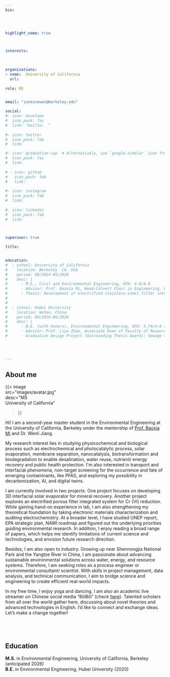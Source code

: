 ```yaml
---
bio: 


 
    
highlight_name: true



interests:
 

 
organizations:
- name:  University of California
  url:  
  
role: MS 


email: "jasminewan@berkeley.edu"

social:
#- icon: envelope
#  icon_pack: fas
#  link: "mailto:  "
  
#- icon: twitter
#  icon_pack: fab
#  link: 

#- icon: graduation-cap  # Alternatively, use `google-scholar` icon from `ai` icon pack
#  icon_pack: fas
#  link: 
  
# - icon: github
#   icon_pack: fab
#   link: 
  
#- icon: instagram
#  icon_pack: fab
#  link:  
  
#- icon: linkedin
#  icon_pack: fab
#  link: 
    


superuser: true

title: 


education: 
#  - school: University of California
#    location: Berkeley  CA  USA
#    period: 08/2024-05/2026
#    desc: |
#      - M.S., Civil and Environmental Engineering, GPA: 4.0/4.0                                                                       
#      - Advisor: Prof. Baoxia Mi, Wood-Calvert Chair in Engineering, UC Berkeley
#      - Thesis: Development of electrified stainless-steel filter integrated reduction-filtration system for Cr (VI) removal in wastewater (In preparation, check the title with Wenli)  
#    
#    
#  - school: Hubei University
#    location: Wuhan, China
#    period: 09/2016-06/2020
#    desc: |
#      - B.E. (with honors), Environmental Engineering, GPA: 3.74/4.0 (WES)                                                   
#      - Advisor: Prof. Liya Zhao, Associate Dean of Faculty of Resources and Environmental Science 
#      - Graduation Design Project (Outstanding Thesis Award): Sewage treatment project design in a mountainous town (implemented circulating activated sludge process; including 14 detailed CAD technical drawings covering site layout, hydraulic profile, process flow diagrams, equipment specifications, and technical schematics for all the treatment units)

                                                                                                                                                    
    

---
```


## About  me

{{< image  
src="images/avatar.jpg"  
desc="MS <br> University of California"  
>}}

Hi! I am a second-year master student in the Environmental Engineering at the University of California, Berkeley under the mentorship of [Prof. Baoxia Mi](https://ce.berkeley.edu/people/faculty/mi) and Dr. Wenli Jiang.

My research interest lies in studying physicochemical and biological process such as electrochemical and photocatalytic process, solar evaporation, membrane separation, nanocatalysis, biotransformation and biodegradation to enable desalination, water reuse, nutrient/ energy recovery and public health protection. I'm also interested in transport and interfacial phenomena, non-target screening for the occurrence and fate of emerging contaminants, like PFAS, and exploring my possibility in decarbonization, AI, and digital twins. 

I am currently involved in two projects. One project focuses on developing 3D interfacial solar evaporator for mineral recovery. Another project explores an electrified porous filter integrated system for Cr (VI) reduction. While gaining hand-on experience in lab, I am also strengthening my theoretical foundation by taking electronic materials characterization and auditing electrochemistry. At a broader level, I have studied UNEP report, EPA strategic plan, NAWI roadmap and figured out the underlying priorities guiding environmental research. In addition, I enjoy reading a broad range of papers, which helps me identify limitations of current science and technologies, and envision future research direction.

Besides, I am also open to industry. Growing up near Shennongjia National Park and the Yangtze River in China, I am passionate about advancing sustainable environmental solutions across water, energy, and resource systems. Therefore, I am seeking roles as a process engineer or environmental consultant/ scientist. With skills in project management, data analysis, and technical communication, I aim to bridge science and engineering to create efficient real-world impacts.

In my free time, I enjoy yoga and dancing. I am also an academic live streamer on Chinese social media “BiliBili” (check [here](https://space.bilibili.com/359483232)). Talented scholars from all over the world gather here, discussing about novel theories and advanced technologies in English. I’d like to connect and exchange ideas. Let’s make a change together!


## &nbsp;
## Education

**M.S.** in Environmental Engineering, University of California, Berkeley (anticipated 2026)<br>
**B.E.** in Environmental Engineering, Hubei University (2020)

